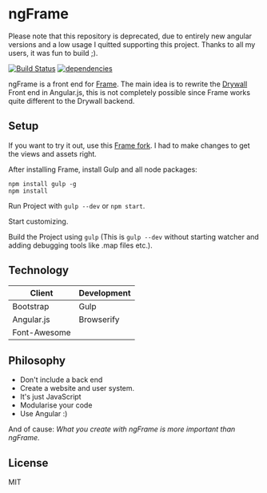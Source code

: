 # ngFrame

Please note that this repository is deprecated, due to entirely new angular versions and a low usage I quitted supporting this project. Thanks to all my users, it was fun to build ;).

[![Build Status](https://travis-ci.org/Silom/ngFrame.svg?branch=master)](https://travis-ci.org/Silom/ngFrame)
[![dependencies](https://david-dm.org/silom/ngframe.png)](https://david-dm.org/silom/ngframe)

ngFrame is a front end for [Frame](git@github.com:jedireza/frame.git). The main idea is to rewrite the [Drywall](https://github.com/jedireza/drywall) Front end in Angular.js, this is not completely possible since Frame works quite different to the Drywall backend.

## Setup

If you want to try it out, use this [Frame fork](https://github.com/Silom/frame).
I had to make changes to get the views and assets right.

After installing Frame, install Gulp and all node packages:

```
npm install gulp -g
npm install
```

Run Project with ``gulp --dev`` or ``npm start``.

Start customizing.

Build the Project using ``gulp`` (This is ``gulp --dev``  without starting watcher and adding debugging tools like .map files etc.).

## Technology

|     Client     | Development |
| -------------- | ----------- |
| Bootstrap      | Gulp        |
| Angular.js     | Browserify  |
| Font-Awesome   |             |

## Philosophy

* Don't include a back end
* Create a website and user system.
* It's just JavaScript
* Modularise your code
* Use Angular :)

And of cause: *What you create with ngFrame is more important than ngFrame.*

## License

MIT

